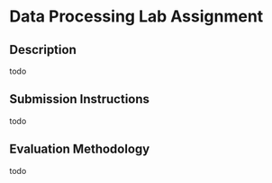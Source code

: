 # Data Processing Lab Assignment

## Description

todo

## Submission Instructions

todo

## Evaluation Methodology

todo
